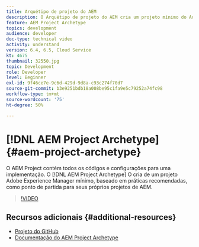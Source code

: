 ```yaml
---
title: Arquétipo de projeto do AEM
description: O Arquétipo de projeto do AEM cria um projeto mínimo do Adobe Experience Manager com base em práticas recomendadas como ponto de partida para seus próprios projetos AEM.
feature: AEM Project Archetype
topics: development
audience: developer
doc-type: technical video
activity: understand
version: 6.4, 6.5, Cloud Service
kt: 4675
thumbnail: 32550.jpg
topic: Development
role: Developer
level: Beginner
exl-id: 9f46ce7e-9c6d-429d-9d8a-c93c274f70d7
source-git-commit: b3e9251bdb18a008be95c1fa9e5c79252a74fc98
workflow-type: tm+mt
source-wordcount: '75'
ht-degree: 50%

---
```


# [!DNL AEM Project Archetype] {#aem-project-archetype}

O AEM Project contém todos os códigos e configurações para uma implementação. O [!DNL AEM Project Archetype] O cria de um projeto Adobe Experience Manager mínimo, baseado em práticas recomendadas, como ponto de partida para seus próprios projetos de AEM.

>[!VIDEO](https://video.tv.adobe.com/v/32550?quality=12&learn=on)

## Recursos adicionais {#additional-resources}

* [Projeto do GitHub](https://github.com/adobe/aem-project-archetype)
* [Documentação do AEM Project Archetype](https://experienceleague.adobe.com/docs/experience-manager-core-components/using/developing/archetype/overview.html?lang=pt-BR)

